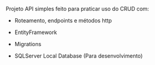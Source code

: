 Projeto API simples feito para praticar uso do CRUD com:
 
<!-- - Relações entre tabelas -->

- Roteamento, endpoints e métodos http

- EntityFramework

- Migrations

- SQLServer Local Database (Para desenvolvimento)

<!-- - SQLite Database (Para produção) -->
